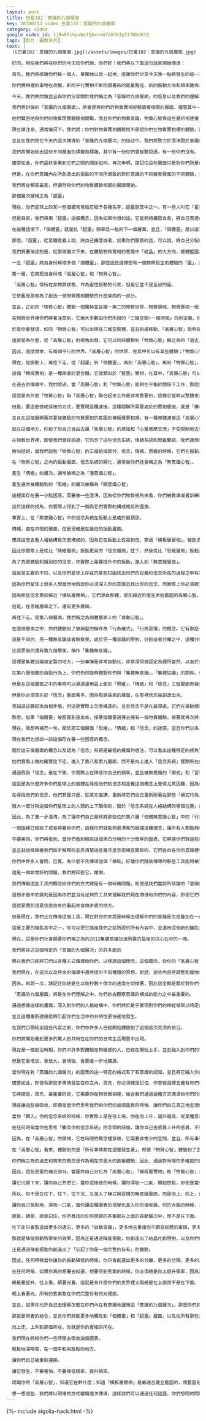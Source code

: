 ```yaml
---
layout: post
title: 巴夏182：意識的九個層面
key: 20180113_video_巴夏182：意識的九個層面
category: video
google_video_id: 1jRw8PikpaWxfQ6xoxW7G8fKIpIt7NbGKtQ
tags: [影片｜編號系列]
text: |
  ![巴夏182：意識的九個層面.jpg](/assets/images/巴夏182：意識的九個層面.jpg)

  好的，現在我們將在你們的今天向你們說，你們好！我們將以下面這句話來開始傳導：

  首先，我們將感謝你們每一個人，單獨地以及一起地，感謝你們分享今天晚一點將發生的這一次傳導和交流。

  你們實相裡的事物在改變，新的平行實相不斷的順著新的能量路徑，新的振動方向和頻率變為現實，並且隨著現在正在發生的這些轉變，我們的傳導將包含一些不同的內容。

  今天，我們將討論並且與你們分享關於我們稱之為「意識的九個層面」的信息以及我們的理解。

  我們將討論的「意識的九個層面」，將會是與你們的物質實相經驗直接相關的層面，儘管其中一些也許處於在並且本身也不是意識的物質表達。

  他們緊密地與你們的物質現實體驗相關聯，而且你們的物質意識，物質心智與這些層析相連接，並且從這些層次裡獲取信息，並且通過從這些層次獲取信息，來決定怎麼去創造你們所體驗的物理實相，來決定你們的物質實相體驗的質量。

  現在請注意，通常情況下，我們說：你們對物質實相體驗而不是說你們在物質實相裡的體驗，因為物質實相不是實際你們所處於其中的什麼東西，它是你們之中的什麼東西。它處於你們的意識之中，是你們意識的一種體驗。

  並且在我們將在今天的這次傳導的「意識的九個層次」的描述中，我們將致力於澄清關於意識的某些方面，我們曾經講到過這些，但是從來沒有這麼深入地，以這種方式講過，以便你們能夠有更清楚的理解和更清晰，更強的能力去處理你們自己意識的這些層面，去理解那些層面是怎麼相互合作的，然後讓更加平衡的物質實相體驗得以在你們意識中出現。

  我們將開始給出這些不同層面的標籤和標識，其中有一些你們曾經聽說過，有一些你們沒有。

  儘管如此，你們最終會看到它們之間的關係如何。再次申明，請記住這些層面只是對你們所是的全部意識，你們更廣泛的存有的簡單粗略的劃分。

  但是，在你們意識內在所創造出的振動的不同所導致的對於意識的不同維度層面的不同體驗，全都是存在於你更廣泛的存有裡的。

  我們將從頻率最高，但讓然與你們的物質體驗相關的層面開始。

  那個層次被稱之為「超靈」

  現在，你們星球上的某一些個體常常給它賦予各種名字，超靈是其中之一。有一些人叫它「星靈」，如果你們喜歡，你們可以這麼叫，還有其他比超靈更高層的東西，也許是更能夠體現我們一開始對你們所說的「更廣泛的存有」東西，也有可能被叫做「星靈」。

  但是目前，我們將用「超靈」這個概念，因為如果你想的話，它能夠將擴展自身，將自己表達成許多個體化的靈。

  在這種語境下，「個體靈」就是比「超靈」頻率低一點的下一個層面，並且，「個體靈」是以這次傳到為目的，可以與其他詞互換的同義詞。

  那麼，「超靈」，從某種意義上說，將自己擴展或者，如果你們願意的話，可以說，將自己分裂成許多個「個體靈」，它們每一個獨自地體驗，這也是我們將要描述的，如果這一個「個體靈」選擇去體驗物質實相這個概念。

  我們將要描述的是，從那個層次下來，在體驗物質實相的意識中「結晶」的大方向，總體藍圖。

  一旦「超靈」將自身份解成多個「個體靈」，那麼這些選擇想有一個物質投生的體驗的「靈」，接著將自己,從振動上講，再一次分裂。

  第一層，它將把自身份成「高層心智」和「物質心智」。

  「高層心智」保持在非物質狀態，作為靈性振動的代表，但是它並不是全部的靈。

  它依舊是那個為了創造一個物質實相體驗的什麼東西的一部分。

  並且，正如同「物質心智」體驗一個獨特並且獨一無二的物質世界，物質領域，物質實相一樣，「高層心智」也實際上有它自己的世界，自己的領域。

  在物質世界裡你們將會注意到，它絕大多數由你們所說的「三維空間+一維時間」的所定義，但是在「高層心智」的領域裡，在它的實相裡，可以體驗到一種更加全面的多維時間的體驗，反而沒有太多對空間的需求。

  於是你會發現，如同「物質心智」可以出現在三維空間裡，並且到處移動，「高層心智」能夠在多維的時間裡到處移動。

  這就是為什麼，從「高層心智」的視角出發，它可以同時體驗到「物質心智」稱之為的「過去」,「現在」和「未來」，並且站在它的視角上，它可以給出更加廣闊的視野，讓它可以給處在所謂三維空間的旅途上的物質心智提供指導。

  因此，這麼說來，有兩個平行的世界。「高層心智」的世界，在其中可以有某些體驗；「物質心智」所在的世界，在其中會有另外一些體驗，並且這兩個截然不同的實相，與包含所有這些的，但是運作於更高頻率的「個體靈」的，乃至是同樣運作於多維度的更高頻率中的「超靈」的實相也大不相同。而超靈的這種「高頻率」允許它可以同時擁有多個「個體靈」的體驗。

  現在，從振動上，再往下走，從「超靈」到「個體靈」，再到「高層心智」，再到「物質心智」，在這二者之間，還有另一個振動層面，我們稱之為「模板層實相」，將非物質的「高層心智」世界與物質世界分開來。

  這個「模板實相」是一種兩者的混合體。它就類似於「藍圖」實相，在其中，「高層心智」可以定下某些整體存有的「物質心智」部分可以體驗的「藍圖」或者說「模板」。

  在過去的傳導中，我們說過，當「高層心智」和「物質心智」能夠在平衡的關係下工作，那麼這樣就能讓整個存有，正在體驗物質實相的整體存有，以平衡的方式來表達自己。

  這就是為什麼「物質心智」與「高層心智」聯合起來工作是非常重要的，這樣它能夠以整體來運作，利用「高層心智」在它的世界裡的視角，並且運用「物質心智」在它特有的領域裡的感知來修正它。

  但是，要這麼做改採用的方式，要實現這種連接，這種關聯所需要處於的實相層面，就是「模板層實相」，它是一個自成一體的世界。

  並且在這個展開著將要被體驗的物質實相的藍圖的模板層實相裡，有一種導體連接這「高層心智」和「物質心智」，我們把這種導體叫做「想像力」。

  就在這個地方，你給了你自己自由去讓「高層心智」的感知和「心靈感應交流」不受限制地去穿過模板層實相，進入那個在物質實相中被創造出來的接收器裡面，這個接收器被叫做物質大腦，接著讓這個接收器，按照我們的說法，以必要的方式去組合信念系統，情緒，思想模式和行為模式，以便去探索物質實相這個概念。

  在物質世界裡，即使我們曾經說過，它包含了這些信念系統，情緒系統和思維繫統，我們還想針對它們在物質實相中怎麼排列的，做一次非常針對性的闡述，因為我們理解，這個概念被傳導的方式，以及你們的語言被設計來解釋這個「你們的多重人格結構」的概念的方式，讓你們認為，它們是以某種結構存在的，而事實上，它們存在的方式與你們所以為的正好上下顛倒。

  換句話說，當我們談到「物質心智」的三個組成部分，信念，情緒，思維的時候，它們在振動上有個定的顯化層次。

  在「物質心智」之內的振動層面，信念系統的顯化，通常被你們社會稱之為「無意識心智」。

  產生「情緒」的層次，通常被稱之為「潛意識心智」。

  產生通常被體驗到的「思維」的層次被稱為「顯意識心智」

  這裡面存在著一小點困惑，需要做一些澄清，因為從你們物質視角來看，你們被教導或者訓練過這樣一個概念，就是「你們的顯意識心智和思維是在最頂部，而你們的情緒要低一個層次，並且你們的信念系統是被埋在更深處」。

  出於這樣的視角，你實際上得到了一個與它們實際的構成相反的圖像。

  事實上，在「無意識心智」中的信念系統在振動上是處於最頂部。

  情緒，處在中間的層面，但是思維是在最低的振動層面。

  應該這麼去看人格結構是怎麼構成的，因為它在振動上從高到低，穿過「模板層實相」，被創造出的第一個，最能代表「高層心智」的層面是「無意識層面」，它包含來自「模板層實相」的信念，因為信念和定義是決定怎麼去體驗之下層面的藍圖。

  因此你實際上是從比「情緒層面」振動更高的「信念層面」往下，然後從比「思維層面」振動更高的「情緒層面」再往下，即使是你傾向於去想你是在從人格層面往下挖掘出你的信念。

  為了真實體驗和識別你的信念，你實際上需要提升你的振動，進入到「無意識層面」。

  這就是主要的不同，以及你們星球上存在的某些試圖找出你們的定義和信念所在的過程之中有搞糊塗的地方。

  因為你們星球上很多人想當然地假設你必須深入你的意識去找出你的信念，而實際上你必須提升你的頻率並且向上去尋找。

  因為那些信念更加接近「模板層實相」，它們源自那裡，更加接近於產生原始藍圖的高層心智。

  但是，在思維層面之下，還有更多層面。

  再往下走，是第八個層面，我們稱之為個體層面上的「自動心智」。

  在這個層面之中，你們體驗到了被典型的稱呼為「行為模式」，「行為習慣」的概念。它有那麼一點無意識，無察覺的感覺，但是它與我們現在所定義的包含信念，實際上比這個層面更高，比情緒和思維層面更高的「無意識層面」的概念不同。

  這是不同的，另一種無意識或者無察覺，處於另一種意識的限制，分割或者分離之中，這種分離創造了你所沒有意識到的「模式」，「習慣」的概念，直到某一刻你有意識地注意到了它們，常常是通過去尋找你的信念是什麼，通過提升你的振動去找出那些信念，從而找出那些你所鎖定在其中的並且反過來增強那個信念的「模式」，而這個信念則是在比「有意識思維」更低層面內產生了特定的無意識的模式。【繞死了：（】

  比這更低的還有第九個層面，稱作「集體無意識」。

  這裡是集體協議被定製的地方，一些事情是非常自動化，非常深得被認定為理所當然，以至於你根本不去想為什麼，一些通用的，比如被你們稱之為物質實相體驗的因素或者屬性，比如說引力，時間和空間，上和下，左和右，諸如此類的事物。它們所有都處在你們稱之為「集體無意識」層面的最低處，在那裡存在這所有的集體協議，以至於你們根本不用考慮這些。你們只是去體驗他們。

  在第八層個體的自動行為上，你們仍然能夠體驗你們與「集體無意識」，「集體協議」的關係。你們與這些東西無意識之中有著怎樣的關係，你單獨認同過你內在的哪些模式，讓你不用費心去注意到它們。

  但是在這個層面之中的事物可以通過運用最上面的「思維」，「情緒」和「信念」三個層面而被轉換成有意識的覺察。

  但是你必須首先從「信念」層面著手，因為那是最高的層面，在那裡信念被創造出來。

  我知道這聽起來自相矛盾，但這是實際上怎麼構造的，並且信念不是在最深處，它們在振動頻率上比「情緒」和「思維」高很多。

  那麼，如果「個體靈」被超靈創造出來，接著個體靈選擇去擁有一個物質體驗，接著就再次將自己分裂為「高層心智」處於它自己的領域，創造出「模板層實相」，並且通過它來將自己的理念概念轉譯成物質藍圖，接著由這個物質藍圖，首先創造出「無意識的信念」層面，接著往下通過「情緒」層面，再接著往下進入「思維」層面，接著再進入「自動行為」層面，然後再深入，通過往下進入「集體協議」層面，將自己錨定於「物質體驗」上。這樣，按照這種理解，你就有了為了體驗物質實相所必須的總共九個層次。

  現在，我想再補充一句，關於那三個層面「思維」，「情緒」和「信念」的迷惑，並且你們以為「信念」是在最低的層面。

  現在我們也想談一談這個存在著一些困惑的概念。

  關於這三個層面的概念以及認為「信念」系統是最低的層面的想法，可以看出這種特定的視角實際上造成了在理解處在更低的「無意識層面」的「模式」與「行為」上的困難，因為當你們星球上的個體給「信念系統」貼上標籤認為是在振動上比較低的，以至於你們必須在你們意識裡往下走才能找出你們的信念。

  他們實際上做的確實往下走，進入了第八和第九層面，而不是向上進入「信念系統」實際所在的地方。

  通過假設「信念」是在下面，你實際上在降低你自己的頻率，並且被無意識的「模式」和「習慣」所困，並且還不斷在強化它們而不是真正地通過提高自己的頻率去發現「信念」。

  這就是為什麼許多你們星球上的個體在尋找他們的信念和定義這個概念上覺得尤其困難，因為他們的關於物質意識是是什麼，人格結構是什麼的這個概念上，被覆蓋了這樣特定的模板，並且因為他們相信他們必須往下深挖，結果他們讓他們的振動降低進入了處在「無意識層面」深處的「模式」，「習慣行為」的層面。

  在尋找他們的信念，他們其實只是，從某方面講，重新將它們自己重新附著在那些「模式行為」，那些「習慣」上，心裡面還百思不得其解，為什麼老是不斷地重複被困在其中。

  很大一部分與這個你們星球上的人類的上下顛倒的，關於「信念系統在人格結構的哪個位置」的定義有關係。

  因此，為了進一步澄清，為了讓你們自己最終將那些位於第八層「個體無意識心智」中的「行為模式」帶入到「顯意識心智」裡，以便讓它們被處理，你實際上必須提升自己的頻率，往上進入「信念系統」的層面，然後在那裡重新安排，讓新的「信念」到位，然後往下經過人格層面的過濾，再次帶著新的振動，在它往下走的時候，重新校準所有東西，並且重新生成，重新「結晶」，並且重新構造人格，以至於這個被重新校準的新人格，成為能力更強，足夠通透的接收器，可以識別出那些「模式」，能夠懂得怎麼讓那些「模式」，「習慣」往上浮起到人格結構之內，以便讓已經被重新校準的，擁有更深刻洞見的，更清明，有更高洞察力的「思維」，「情緒」，「信念系統」去處理它們，去處理那些埋藏在第八層面的「模式」，「習慣」，「信念系統」想法，甚至可以再深入到第九層面的你個人的協議，因為它們與你們整個社會的集體協議有關。

  一個圖標已經給了或者將要給你們，這樣你們就能夠更清晰的跟隨這種理念，讓所有人都能夠輕鬆記住它是怎麼構造的。

  不要害怕，你們將看到，當你們看到眼前這個黑白分明的十分簡單的圖表，它將使你們對這些層次在你們整體意識之內，我們剛剛描述的九個層次之內是怎麼安排的擁有了更清晰的理解。

  並且就這樣跟著我們剛才解釋的去弄清楚這些層次是怎麼相互關聯的，它們各自在你的意識裡佔據著怎樣的位置，於是你就能夠給予你自己更大的機會去理解你的意識是怎麼運作的，並且你能夠通過不同形式的冥想或者行動，來讓自己有更精彩的體驗，去觀察這些新的理解是如何讓你以一種方式去組織人格結構，以至於你們能夠以更加同時性的方式，更加對齊的方式去體驗到物質實相。前提是你讓你自己的振動保持它們各自恰當的關係，而不去製造一些信念系統或者定義去將它們的關係打亂，而這種關係的混亂，在某種程度上就是你們難以把握我們通過多次的傳導分享給你們的許多概念和工具的原因。

  你們中許多人會問，巴夏，為什麼不先傳導這個「模板」好讓你們隨後傳導的那些工具能夠被更好地理解，讓我們更加有能力去結合一個對意識的結構的更清晰的理解去運用這些工具呢？

  這是一個非常好的問題，我們將回答它，謝謝。

  我們傳輸這些工具的概唸給你們的方式總是有一個時機問題，即使是我們當前所談論的「意識的九個層面」這個工具，能夠讓我們在於你們交流時所提供的所有其他工具能被更清晰明了得運用。

  這個矛盾中的諷刺是因為你們並沒有足夠的工具來理解我們現在傳導給你們的內容，即使它們看起來非常簡單化，你們必須首先要得到某些工具，然後給你們一些時間去練習那些工具，以至於當我們傳導這個工具的時機成熟後，你們才真正有能力去理解怎麼在我們以前給你們的信息上去運用這個工具。

  這就是關於這是怎麼由來的看起來自相矛盾的地方。

  但是現在，我們正在傳導這個工具，現在對你們來說是時候去理解你們的意識是怎麼疊加在一起的，它們的頻率在你們的集體意識，個體意識，更高一點的意識以及所有我們剛剛描述的九層之中是怎麼相互關聯的。

  這是主要的鑰匙其中之一，你可以把它插進我們之前所說的所有內容中，並運用這個新的鑰匙去真正澄清你是怎麼運作的，弄清楚在你們的意識裡發生著什麼，以及怎麼運用這個工具去找出和識別出需要怎樣的信念才能去重新對齊，轉化，讓你能夠在人格符合結構中創造出更加的清明，於是它可以成為能力更強的接收器，更加通透的接收器，去覺察你的個體模式，習慣行為層面和集體協議層面所發生的事情。

  現在，這是你們社會朝著你們稱之為的2012集體意識加速所需的最後的拱心石中的一塊。

  我們將詳述這個特定的「意識的九個層次」的許多面向

  現在我們已經將它們以各種方式傳導給你們，以保證這個理念，這個概念，從你的「高層心智」通過「模板層實相」進入你們的「物質心智」，讓它按照應該的路徑來循環，這樣當你們加速進入你們集體意識的，被你們稱之為2012年的「跨越瓶頸」的這種體驗中去的過程中，你們能夠知道你們有了這些工具的所必須的鑰匙和一整套理念。

  我們現在，在這次以及將來的傳導中還將提供不同種類的冥想，對話，這些內容將調整和增強你們的理解力和運用某些特定鑰匙，特定模板，特定框架的能力，這樣你們就能夠保證擁有最大的機會，最多的選擇，最多的能力去朝著你們所偏好的方向切換。

  因為，再說一次，請記住你總是在以每秒數十億次的速度在切換著，因此這全都是關於對你們在切換這個事實有更大的覺察，以及更大的能力去設計和定義你們將要切換到的那個平行實相。

  「意識的九個層面」將是在你們理解之中，你們的去觀察意識的構成的能力之中最重要的。

  通過想像這樣的畫面，深入到你們的人格結構中，你們將於是乎實現對你們的神經框架以特定的方式去重新連接。

  並且這種重新連接能夠引起你們生活中的共時性更快速地發生。

  在我們口頭給出這些內容之前，你們中許多人已經開始體驗到了這個這次交流的前沿。

  你們將開始看到更多的驚人的共時性在你們的日常生活現實中出現。

  現在是一個前沿時期，你們中許多對體驗足夠敏感的人，已經在開始上手，並且融入到你們的物質人格結構中去了，然後融入到你的物質體驗中去。

  但是它會增加，會放大，會增強，會更進一步地擴展。

  當你現在對「意識的九個層次」的圖表的這一特定的格式有了有意識的認知，並且將它融入你的大腦中的視覺中心，他會以一種非常特殊的方式沉澱下來，來增強並且同時對你轉換到新的，更能夠代表你所偏愛的平行實相是的體驗提供緩衝。

  儘管如此，即使有那麼多事情發生在你之內，首先，你必須總是記住，你曾經選擇去擁有你們稱之為的物質體驗，於是乎，它需要的不僅僅在坐在那裡揣摩想我們於你們所分享的這個理念。

  它將總是，首先，最重要的是，它需要你在物質實相裡，結合我們通過這種方式傳導給你們的東西去行動，去按照你最高的興奮的指導去行動，因為那是可以讓你去體驗通過「模板層實相」，與「高層心智」的更高層面的交流，並且讓你有更大的能力去接觸你在模板層之中的信念系統，並且對居其次的情緒系統有更多的理解，還會對在深處第八層的「無意識」模式，以及在你們的集體協議中自動發生的許多概念有更深入的瞭解，而你們為了體驗物質實相，必須一開始要將自己建立在，錨定在這些集體協議之上。

  現在讓這些被吸收，即使是當你們思考我們給你們的這個圖表的時候，讓你們自己真正地去理解，為了識別出你們的信念，總是要提升自己的頻率的重要性和必要性，而不是降低頻率。

  當你「鑽入」你的信念系統的時候，你實際上是在往上飛，你在向上升，越升越高，從某種意義上來說，通過「模板層實相」與你的「高層心智」建立更堅固的連接。

  在任何時候當你在思考「觸及你的信念系統」的念頭的時候，讓你自己去感覺上升的感覺，不要在去想，你要往更深處，往更下面進入你的意識而是實際上提升地更高，高於「思維」層面，高於「情緒」層面，到達「信念」層面，它是一個藍圖，一種領悟，一種模板，它是通往「高層心智」這個處在山頂的大視野，高點的魔法衣櫃，「高層心智」的構思宏大，並且包含所有時間，過去，現在，未來，在「高層心智」來看，都是一體的，它可以自由地穿梭與實踐的概念，正如同「物質心智」可以自由地穿梭於「空間」的概念。

  因為，在「高層心智」的領域，它在時間的概念裡穿梭，它需要非常少的空間，並且，所有事情在同一個空間發生。

  在「高層心智」看來，體驗到的是「所有事情都在這裡發生著」，即使「物質心智」體驗到了空間，每件事情都發生在各處發生，但是是同時發生的，某種意義上說，有著過去，未來的概念，這些是從「高層心智」的角度來說，從來不會直接體驗到的。

  你們稱之為的過去和將來的概念是作為現在的更大的直接體驗，因此，通過對時間的多維度的體驗，就知道了所有事情都是發生在這裡，這樣一個小小的空間裡的。

  因此，這些是靈的補充部分。當靈將自己分化為「高層心智」，「模板層實相」和「物質心智」以及它自己的，錨定在「個體模式的自動意識」和你將要遵循的「集體協議的集體意識」上的「無意識」「潛意識」和「顯意識心智」的片段，目的是擁有這樣的物質實相體驗。

  讓它沉澱下來，讓你自己熟悉它，當你這樣做的時候，讓你深吸一口氣，開始放鬆，即使是當你看著，當你回憶這個被提供給你的「九層」圖表，稍微使自己的視線模糊一點，不要那麼清晰地聚焦，第一次讓你自己去懂得你們的信念是在振動來說是在上面而不是下面，給自己自由，在任何時候都可以向上進入你想要的層次，去識別，認知，懂得「信念」。

  所以，你不是在往下，往下，往下沉，又進入了模式與習慣的無意識層面，而是向上，向上，向上升，來到自由的層面，去有意識地知曉你的信念，識別你的信念。

  讓你自己放鬆地，深吸一口氣，當你讓這種圖表的視覺化進入你的接收器，你的大腦的時候，去找到那個平衡的中點，讓將大腦一分為二的胼胝體，讓以多維度本質運用著大腦的松果體去理解和掌握這些概念，以至於它們發出的振動將允許神經網絡被以一種方式去重新連接，這樣讓這成為你們的理解力的第一天性，這樣，你們在任何時候即便是開始考慮探索你們信念的領域的時候，你將發現你自己以及你們的振動頻率會自動地提高，而不是降低進入一個未知的黑暗維度。

  總是，總是，總是記住，你所尋找的任何問題的答案都在上面的振動層次中，而不是在下面。

  往下走只會製造出更多的遺忘，更多的「自動意識」，更多地去重複你不願意經歷的事情，更多地在無意識的方式下去運用習慣和模式的概念。

  那就是降低振動所帶來的效果，因為正是通過降低振動，你創造出了結晶化和限制，以及你們所謂的物質實相。

  正是通過降低振動你創造出了「忘記了你是一個完整的存有」的體驗。

  因此，任何時候當你讓你的振動降低的時候，你只會創造出更多的分離，更多的分隔，更多的忘記，失去更多的能力去知道你需要知道的東西。

  在任何時候，如果你真的想要去知道，想要得到答案的時候，你必須總是向上提升頻率，因為那才是你們能夠理解甚至是察覺到包含答案信息的唯一的地方，這些信息能夠回答你們在遺忘的空間裡創造出的問題。

  總是要提升，往上看，朝著光看。這就是為什麼你們的世界裡太陽總是在上面而不是在下面。

  朝上看著光。所有的答案都在你們完整存有的光裡面。

  並且，如果你允許自己去理解怎麼在你們內在有意識地運用這「意識的九個層次」，那麼你們將處在「物質心智」與「高層心智」的關係上的真正的平衡點上；你們將會允許你們自己作為完整的靈，以物質的方式來運作。

  那就是兩者的結合，並且你們將能更多地觸及到「個體靈」和「超靈」層面，以及在所有那些之上的「全有」本源的各個層面。

  向上走，上升到那個所在，你就是你的實相的所在。

  我們現在將給你們一些時間去吸收這個圖表。

  輕鬆地深呼吸，在一個平和與放鬆的地方。

  讓你們自己被重新連接。

  讓它發生，不要害怕，不要降低頻率，提升頻率。

  認識你的「高層心智」，知道它在幹什麼；知道「模板層實相」是最適合建立藍圖的，而藍圖是最能服務於你的「物質心智」，並且知道，第一次知道，你的信念是最接近你們的「高層心智」的，你的「思維」距離最遠，那就是為什麼信念產生情緒，情緒產生思維，因為它們都是自上而下的，絕不是從下往上。

  想一想這些，我們將以現場的方式繼續這次傳導，這樣我們可以通過任何話語，你們想問的問題一起討論和探索這些概念。現在休息一下。
---
```


{%- include algolia-hack.html -%}
